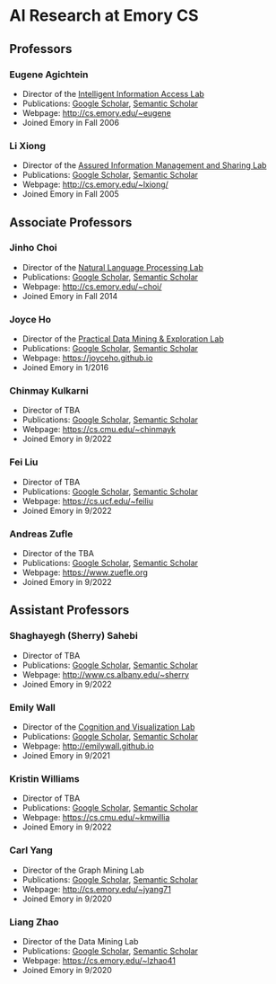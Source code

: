 # AI Research at Emory CS

## Professors

### Eugene Agichtein

* Director of the [Intelligent Information Access Lab](http://ir.mathcs.emory.edu)
* Publications: [Google Scholar](https://scholar.google.com/citations?user=3BX3vWcAAAAJ), [Semantic Scholar](https://www.semanticscholar.org/author/Eugene-Agichtein/1685296)
* Webpage: http://cs.emory.edu/~eugene
* Joined Emory in Fall 2006

### Li Xiong

* Director of the [Assured Information Management and Sharing Lab](http://www.cs.emory.edu/site/aims)
* Publications: [Google Scholar](https://scholar.google.com/citations?user=jJ8BLgsAAAAJ), [Semantic Scholar](https://www.semanticscholar.org/author/Li-Xiong/145719374)
* Webpage: http://cs.emory.edu/~lxiong/
* Joined Emory in Fall 2005


## Associate Professors

### Jinho Choi

* Director of the [Natural Language Processing Lab](http://emorynlp.org)
* Publications: [Google Scholar](https://scholar.google.com/citations?user=xdddblAAAAAJ), [Semantic Scholar](https://www.semanticscholar.org/author/Jinho-D.-Choi/4724587)
* Webpage: http://cs.emory.edu/~choi/
* Joined Emory in Fall 2014

### Joyce Ho

* Director of the [Practical Data Mining & Exploration Lab](https://joyceho.github.io/group/)
* Publications: [Google Scholar](https://scholar.google.com/citations?user=DrUBb5sAAAAJ), [Semantic Scholar](https://www.semanticscholar.org/author/Joyce-Ho/152316651)
* Webpage: https://joyceho.github.io
* Joined Emory in 1/2016

### Chinmay Kulkarni

* Director of TBA
* Publications: [Google Scholar](https://scholar.google.com/citations?user=ZDatV6MAAAAJ), [Semantic Scholar](https://www.semanticscholar.org/author/Chinmay-Kulkarni/145665851)
* Webpage: https://cs.cmu.edu/~chinmayk
* Joined Emory in 9/2022

### Fei Liu

* Director of TBA
* Publications: [Google Scholar](https://scholar.google.com/citations?user=22ohn6AAAAAJ), [Semantic Scholar](https://www.semanticscholar.org/author/Fei-Liu/144544919)
* Webpage: https://cs.ucf.edu/~feiliu
* Joined Emory in 9/2022

### Andreas Zufle

* Director of the TBA
* Publications: [Google Scholar](https://scholar.google.com/citations?user=s-FDyf4AAAAJ), [Semantic Scholar](https://www.semanticscholar.org/author/Andreas-Züfle/3221975)
* Webpage: https://www.zuefle.org
* Joined Emory in 9/2022


## Assistant Professors

### Shaghayegh (Sherry) Sahebi

* Director of TBA
* Publications: [Google Scholar](https://scholar.google.com/citations?user=qxHat3oAAAAJ), [Semantic Scholar](https://www.semanticscholar.org/author/Shaghayegh-Sherry-Sahebi/1743379)
* Webpage: http://www.cs.albany.edu/~sherry
* Joined Emory in 9/2022

### Emily Wall

* Director of the [Cognition and Visualization Lab](https://cav-lab.github.io)
* Publications: [Google Scholar](https://scholar.google.com/citations?user=YfcphqMAAAAJ), [Semantic Scholar](https://www.semanticscholar.org/author/Emily-Wall/2065740541)
* Webpage: http://emilywall.github.io
* Joined Emory in 9/2021

### Kristin Williams

* Director of TBA
* Publications: [Google Scholar](https://scholar.google.com/citations?user=yGtJEDsAAAAJ), [Semantic Scholar](https://www.semanticscholar.org/author/Kristin-Williams/144830154)
* Webpage: https://cs.cmu.edu/~kmwillia
* Joined Emory in 9/2022

### Carl Yang

* Director of the Graph Mining Lab
* Publications: [Google Scholar](https://scholar.google.com/citations?user=mOINlwcAAAAJ), [Semantic Scholar](https://www.semanticscholar.org/author/Carl-Yang/1390553618)
* Webpage: http://cs.emory.edu/~jyang71
* Joined Emory in 9/2020

### Liang Zhao

* Director of the Data Mining Lab
* Publications: [Google Scholar](https://scholar.google.com/citations?user=qnvyqtwAAAAJ), [Semantic Scholar](https://www.semanticscholar.org/author/Liang-Zhao/145927745)
* Webpage: https://cs.emory.edu/~lzhao41
* Joined Emory in 9/2020
